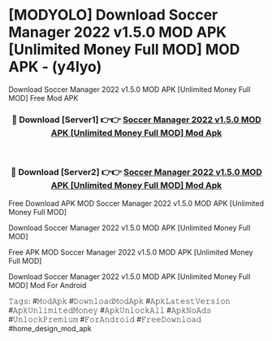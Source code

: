 # [MODYOLO] Download Soccer Manager 2022 v1.5.0 MOD APK [Unlimited Money Full MOD] MOD APK - (y4lyo)
Download Soccer Manager 2022 v1.5.0 MOD APK [Unlimited Money Full MOD] Free Mod APK

<div align="center">
<h3>🔴 Download [Server1] 👉👉 <a href="https://apk-comot.site?title=Soccer_Manager_2022_v1.5.0_MOD_APK_[Unlimited_Money_Full_MOD]">Soccer Manager 2022 v1.5.0 MOD APK [Unlimited Money Full MOD] Mod Apk</a></h3><br>

<h3>🔴 Download [Server2] 👉👉 <a href="https://apk-comot.site?title=Soccer_Manager_2022_v1.5.0_MOD_APK_[Unlimited_Money_Full_MOD]">Soccer Manager 2022 v1.5.0 MOD APK [Unlimited Money Full MOD] Mod Apk</a></h3>
</div>


Free Download APK MOD Soccer Manager 2022 v1.5.0 MOD APK [Unlimited Money Full MOD]

Download Soccer Manager 2022 v1.5.0 MOD APK [Unlimited Money Full MOD] 

Free APK MOD Soccer Manager 2022 v1.5.0 MOD APK [Unlimited Money Full MOD] 

Download Soccer Manager 2022 v1.5.0 MOD APK [Unlimited Money Full MOD] Mod For Android

𝚃𝚊𝚐𝚜: #𝙼𝚘𝚍𝙰𝚙𝚔 #𝙳𝚘𝚠𝚗𝚕𝚘𝚊𝚍𝙼𝚘𝚍𝙰𝚙𝚔 #𝙰𝚙𝚔𝙻𝚊𝚝𝚎𝚜𝚝𝚅𝚎𝚛𝚜𝚒𝚘𝚗 #𝙰𝚙𝚔𝚄𝚗𝚕𝚒𝚖𝚒𝚝𝚎𝚍𝙼𝚘𝚗𝚎𝚢 #𝙰𝚙𝚔𝚄𝚗𝚕𝚘𝚌𝚔𝙰𝚕𝚕 #𝙰𝚙𝚔𝙽𝚘𝙰𝚍𝚜 #𝚄𝚗𝚕𝚘𝚌𝚔𝙿𝚛𝚎𝚖𝚒𝚞𝚖 #𝙵𝚘𝚛𝙰𝚗𝚍𝚛𝚘𝚒𝚍 #𝙵𝚛𝚎𝚎𝙳𝚘𝚠𝚗𝚕𝚘𝚊𝚍 #home_design_mod_apk
